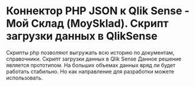 # Коннектор PHP JSON к Qlik Sense - Мой Склад (MoySklad). Скрипт загрузки данных в QlikSense
Скрипты php позволяют выгружать всю историю по документам, справочники.
Скрипт загрузки данных в Qlik Sense
Данное решение является прототипом. На больших объемах данных вряд ли будет работать стабильно. Но как направление для разработки можете использовать.
